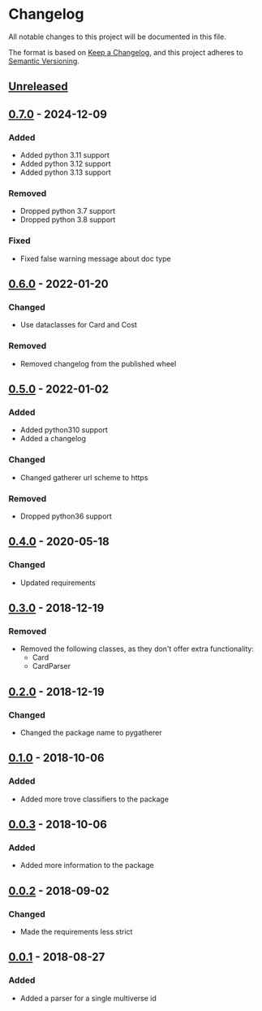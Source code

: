 # Changelog

All notable changes to this project will be documented in this file.

The format is based on [Keep a Changelog], and this project adheres to [Semantic Versioning].

## [Unreleased]

## [0.7.0] - 2024-12-09

### Added

-   Added python 3.11 support
-   Added python 3.12 support
-   Added python 3.13 support

### Removed

-   Dropped python 3.7 support
-   Dropped python 3.8 support

### Fixed

-   Fixed false warning message about doc type

## [0.6.0] - 2022-01-20

### Changed

-   Use dataclasses for Card and Cost

### Removed

-   Removed changelog from the published wheel

## [0.5.0] - 2022-01-02

### Added

-   Added python310 support
-   Added a changelog

### Changed

-   Changed gatherer url scheme to https

### Removed

-   Dropped python36 support

## [0.4.0] - 2020-05-18

### Changed

-   Updated requirements

## [0.3.0] - 2018-12-19

### Removed

-   Removed the following classes, as they don\'t offer extra
    functionality:
    -   Card
    -   CardParser

## [0.2.0] - 2018-12-19

### Changed

-   Changed the package name to pygatherer

## [0.1.0] - 2018-10-06

### Added

-   Added more trove classifiers to the package

## [0.0.3] - 2018-10-06

### Added

-   Added more information to the package

## [0.0.2] - 2018-09-02

### Changed

-   Made the requirements less strict

## [0.0.1] - 2018-08-27

### Added

-   Added a parser for a single multiverse id

[Keep a Changelog]: https://keepachangelog.com/en/1.0.0/
[Semantic Versioning]: https://semver.org/spec/v2.0.0.html
[Unreleased]: https://github.com/spapanik/pygatherer/compare/v0.7.0...master
[0.7.0]: https://github.com/spapanik/pygatherer/compare/v0.6.0...v0.7.0
[0.6.0]: https://github.com/spapanik/pygatherer/compare/v0.5.0...v0.6.0
[0.5.0]: https://github.com/spapanik/pygatherer/compare/v0.4.0...v0.5.0
[0.4.0]: https://github.com/spapanik/pygatherer/compare/v0.3.0...v0.4.0
[0.3.0]: https://github.com/spapanik/pygatherer/compare/v0.2.0...v0.3.0
[0.2.0]: https://github.com/spapanik/pygatherer/compare/v0.1.0...v0.2.0
[0.1.0]: https://github.com/spapanik/pygatherer/compare/v0.0.3...v0.1.0
[0.0.3]: https://github.com/spapanik/pygatherer/compare/v0.0.2...v0.0.3
[0.0.2]: https://github.com/spapanik/pygatherer/compare/v0.0.1...v0.0.2
[0.0.1]: https://github.com/spapanik/pygatherer/releases/tag/v0.0.1

